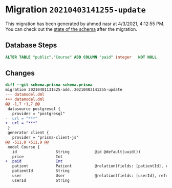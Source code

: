 # Migration `20210403141255-update`

This migration has been generated by ahmed nasr at 4/3/2021, 4:12:55 PM.
You can check out the [state of the schema](./schema.prisma) after the migration.

## Database Steps

```sql
ALTER TABLE "public"."Course" ADD COLUMN "paid" integer   NOT NULL 
```

## Changes

```diff
diff --git schema.prisma schema.prisma
migration 20210401131525-add..20210403141255-update
--- datamodel.dml
+++ datamodel.dml
@@ -1,7 +1,7 @@
 datasource postgresql {
   provider = "postgresql"
-  url = "***"
+  url = "***"
 }
 generator client {
   provider = "prisma-client-js"
@@ -511,8 +511,9 @@
 model Course {
   id                 String           @id @default(uuid())
   price              Int
+  paid               Int
   patient            Patient          @relation(fields: [patientId], references: [id])
   patientId          String
   user               User             @relation(fields: [userId], references: [id])
   userId             String
```


